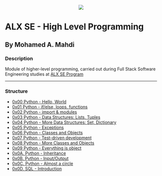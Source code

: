 <p align="center">
  <img src="https://www.alxafrica.com/wp-content/uploads/2022/01/header-logo.png">
</p>

# ALX SE - High Level Programming

## By Mohamed A. Mahdi

### Description

Module of higher-level programming, carried out during Full Stack Software Engineering studies at [ALX SE Program](https://www.alxafrica.com/programme_post/full-stack-software-engineer/)

------------------

### Structure

* [0x00 Python - Hello, World](https://github.com/Moh-A-Mahdi/alx-higher_level_programming/tree/main/0x00-python-hello_world)
* [0x01 Python - if/else, loops, functions](https://github.com/Moh-A-Mahdi/alx-higher_level_programming/tree/main/0x01-python-if_else_loops_functions)
* [0x02 Python - import & modules](https://github.com/Moh-A-Mahdi/alx-higher_level_programming/tree/main/0x02-python-import_modules)
* [0x03 Python - Data Structures: Lists, Tuples](https://github.com/Moh-A-Mahdi/alx-higher_level_programming/tree/main/0x03-python-data_structures)
* [0x04 Python - More Data Structures: Set, Dictionary](https://github.com/Moh-A-Mahdi/alx-higher_level_programming/tree/main/0x04-python-more_data_structures)
* [0x05 Python - Exceptions](https://github.com/Moh-A-Mahdi/alx-higher_level_programming/tree/main/0x05-python-exceptions)
* [0x06 Python - Classes and Objects](https://github.com/Moh-A-Mahdi/alx-higher_level_programming/tree/main/0x06-python-classes)
* [0x07 Python - Test-driven development](https://github.com/Moh-A-Mahdi/alx-higher_level_programming/tree/main/0x07-python-test_driven_development)
* [0x08 Python - More Classes and Objects](https://github.com/Moh-A-Mahdi/alx-higher_level_programming/tree/main/0x08-python-more_classes)
* [0x09 Python - Everything is object](https://github.com/Moh-A-Mahdi/alx-higher_level_programming/tree/main/0x09-python-everything_is_object)
* [0x0A. Python - Inheritance](https://github.com/Moh-A-Mahdi/alx-higher_level_programming/tree/main/0x0A-python-inheritance)
* [0x0B. Python - Input/Output](https://github.com/Moh-A-Mahdi/alx-higher_level_programming/tree/main/0x0B-python-input_output)
* [0x0C. Python - Almost a circle](https://github.com/Moh-A-Mahdi/alx-higher_level_programming/tree/main/0x0C-python-almost_a_circle)
* [0x0D. SQL - Introduction](https://github.com/Moh-A-Mahdi/alx-higher_level_programming/tree/main/0x0D-SQL_introduction)
